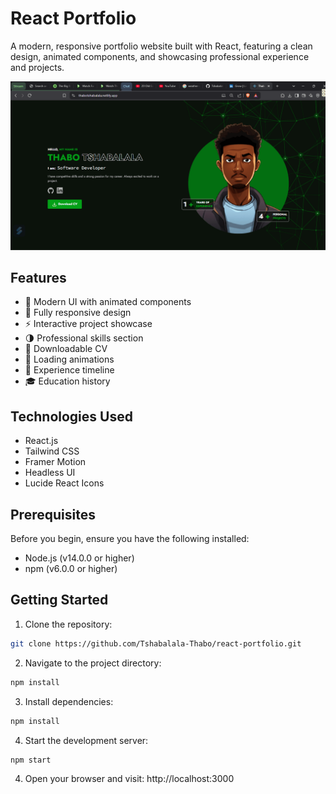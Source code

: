 # React Portfolio

A modern, responsive portfolio website built with React, featuring a clean design, animated components, and showcasing professional experience and projects.

![Portfolio Screenshot](public/images/screenshot.png)

## Features

- 🎨 Modern UI with animated components
- 📱 Fully responsive design
- ⚡ Interactive project showcase
- 🌗 Professional skills section
- 📄 Downloadable CV
- 🔄 Loading animations
- 💼 Experience timeline
- 🎓 Education history

## Technologies Used

- React.js
- Tailwind CSS
- Framer Motion
- Headless UI
- Lucide React Icons

## Prerequisites

Before you begin, ensure you have the following installed:
- Node.js (v14.0.0 or higher)
- npm (v6.0.0 or higher)

## Getting Started

1. Clone the repository:
```bash
git clone https://github.com/Tshabalala-Thabo/react-portfolio.git
```
2. Navigate to the project directory:
```bash
npm install
```
3. Install dependencies:
```bash
npm install
```
4. Start the development server:
```bash
npm start
```
4. Open your browser and visit:
http://localhost:3000


